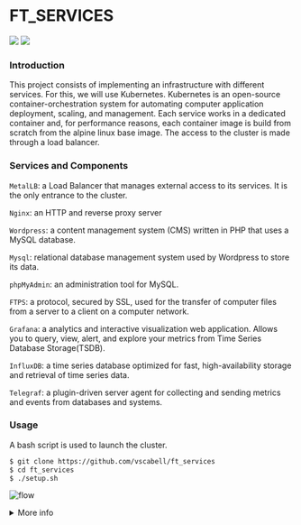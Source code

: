 # FT_SERVICES
![](https://img.shields.io/badge/Kubernetes-darkblue)
![](https://img.shields.io/badge/Docker-blue)


### Introduction

This project consists of implementing an infrastructure with different services. For this, we will use Kubernetes.
Kubernetes is an open-source container-orchestration system for automating computer application deployment, scaling, and management.
Each service works in a dedicated container and, for performance reasons, each container image is build from scratch from the alpine linux base image.
The access to the cluster is made through a load balancer.


### Services and Components

`MetalLB`: a Load Balancer that manages external access to its services. It is the only entrance to the cluster.

`Nginx`: an HTTP and reverse proxy server

`Wordpress`: a content management system (CMS) written in PHP that uses a MySQL database.

`Mysql`: relational database management system used by Wordpress to store its data.

`phpMyAdmin`: an administration tool for MySQL.

`FTPS`: a protocol, secured by SSL, used for the transfer of computer files from a server to a client on a computer network.

`Grafana`: a analytics and interactive visualization web application. Allows you to query, view, alert, and explore your metrics from Time Series Database Storage(TSDB).

`InfluxDB`: a time series database optimized for fast, high-availability storage and retrieval of time series data.

`Telegraf`: a plugin-driven server agent for collecting and sending metrics and events from databases and systems.


### Usage

A bash script is used to launch the cluster.

```bash
$ git clone https://github.com/vscabell/ft_services
$ cd ft_services
$ ./setup.sh
```


![flow](https://user-images.githubusercontent.com/56961723/120088927-fbc7c700-c0cb-11eb-8da9-b44a80f7f85e.png)




<details>
  <summary>More info</summary>

COMMANDS TO KILL PROCESSES

kubectl exec deploy/nginx -- pkill nginx
kubectl exec deploy/nginx -- pkill telegraf

kubectl exec deploy/grafana -- pkill grafana-server
kubectl exec deploy/grafana -- pkill telegraf

kubectl exec deploy/ftps -- pkill vsftpd
kubectl exec deploy/ftps -- pkill telegraf

kubectl exec deploy/influxdb -- pkill influx
kubectl exec deploy/influxdb -- pkill telegraf

kubectl exec deploy/wordpress -- pkill nginx
kubectl exec deploy/wordpress -- pkill php-fpm7
kubectl exec deploy/wordpress -- pkill telegraf

kubectl exec deploy/phpmyadmin -- pkill nginx
kubectl exec deploy/phpmyadmin -- pkill php-fpm7
kubectl exec deploy/phpmyadmin -- pkill telegraf

kubectl exec deploy/mysql -- pkill mysqld  NÃO PERSISTE
kubectl exec deploy/mysql -- pkill mysql    NÃO PERSISTE
kubectl exec deploy/mysql -- pkill telegraf  NÃO PERSISTE




- quando da kill no mysql e precisa restartar, perde-se a persistencia
quando da kill no php-fpm7, perde-se a persistencia! pq??????



README for all componets
https://github.com/charMstr/ft_services




ERRORS

- first ./setup.sh is not initializatin docker (restart or reinstall?)
- kill mysql/mysqld lost the data!! kill the pod is OK